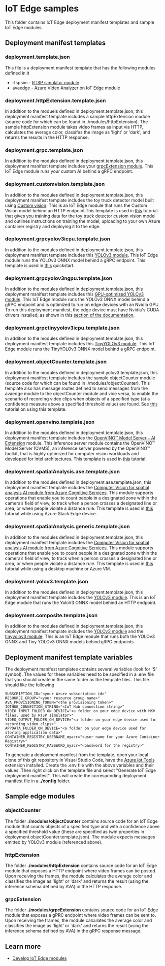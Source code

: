 # IoT Edge samples

This folder contains IoT Edge deployment manifest templates and sample IoT Edge modules.

## Deployment manifest templates

### deployment.template.json

This file is a deployment manifest template that has the following modules defined in it

* rtspsim - [RTSP simulator module](https://github.com/Azure/video-analyzer/tree/main/edge-modules/sources/rtspsim-live555)
* avaedge - Azure Video Analyzer on IoT Edge module

### deployment.httpExtension.template.json

In addition to the moduels defined in deployment.template.json, this deployment manifest template includes a sample httpExtension module (source code for which can be found in ./modules/httpExtension). The sample httpExtension module takes video frames as input via HTTP, calculates the average color, classifes the image as 'light' or 'dark', and returns the results in the HTTP response.


### deployment.grpc.template.json  

In addition to the modules defined in deployment.template.json, this deployment manifest template includes your [grpcExtension module](https://github.com/Azure-Samples/azure-video-analyzer-iot-edge-csharp/tree/main/src/edge/modules/grpcExtension). This IoT Edge module runs your custom AI behind a gRPC endpoint. 

### deployment.customvision.template.json

In addition to the modules defined in deployment.template.json, this deployment manifest template includes the toy truck detector model built using [Custom vision](https://www.customvision.ai/). This is an IoT Edge module that runs the Custom Vision model behind an HTTP endpoint.This template is used in [this](https://docs.microsoft.com/azure/azure-video-analyzer/video-analyzer-docs/analyze-live-video-custom-vision) tutorial that gives you training data for the toy truck detector custom vision model and outlines instructions on training the model, uploading to your own Azure container registry and deploying it to the edge. 

### deployment.grpcyolov3icpu.template.json  

In addition to the modules defined in deployment.template.json, this deployment manifest template includes this [YOLOv3 module](https://github.com/Azure/video-analyzer/tree/main/edge-modules/extensions/yolo/yolov3/grpc-cpu). This IoT Edge module runs the YOLOv3 ONNX model behind a gRPC endpoint. This template is used in [this](https://aka.ms/ava-grpc-quickstart) quickstart.

### deployment.grpcyolov3ngpu.template.json  

In addition to the modules defined in deployment.template.json, this deployment manifest template includes this [GPU-optimized YOLOv3 module](https://github.com/Azure/video-analyzer/tree/main/edge-modules/extensions/yolo/yolov3/grpc-gpu). This IoT Edge module runs the YOLOv3 ONNX model behind a gRPC endpoint and is optimized to run on edge devices with an Nvidia GPU. To run this deployment manifest, the edge device must have Nvidia's CUDA drivers installed, as shown in this [section of the documentation](https://github.com/Azure/video-analyzer/tree/main/edge-modules/extensions/yolo/yolov3/grpc-gpu).

### deployment.grpctinyyolov3icpu.template.json  

In addition to the modules defined in deployment.template.json, this deployment manifest template includes this [TinyYOLOv3 module](https://github.com/Azure/video-analyzer/tree/main/edge-modules/extensions/yolo/tinyyolov3/grpc-cpu). This IoT Edge module runs the TinyYOLOv3 ONNX model behind a gRPC endpoint. 

### deployment.objectCounter.template.json

In addition to the modules defined in deployment.yolov3.template.json, this deployment manifest template includes the sample objectCounter module (source code for which can be found in ./modules/objectCounter). This template also has message routes defined to send messages from the avaedge module to the objectCounter module and vice versa, to enable the scenario of recording video clips when objects of a specified type (at a confidence measure above a specified threshold value) are found. See [this](https://docs.microsoft.com/azure/azure-video-analyzer/video-analyzer-docs/record-event-based-live-video) tutorial on using this template.

### deployment.openvino.template.json  

In addition to the modules defined in deployment.template.json, this deployment manifest template includes the [OpenVINO™ Model Server – AI Extension](https://aka.ms/ava-intel-ovms) module. This inference server module contains the OpenVINO™ Model Server (OVMS), an inference server powered by the OpenVINO™ toolkit, that is highly optimized for computer vision workloads and developed for Intel architectures. This template is used in [this](https://aka.ms/ava-intel-ovms-tutorial) tutorial.

### deployment.spatialAnalysis.ase.template.json  

In addition to the modules defined in deployment.ase.template.json, this deployment manifest template includes the [Computer Vision for spatial analysis AI module from Azure Cognitive Services](https://docs.microsoft.com/azure/cognitive-services/computer-vision/spatial-analysis-container?tabs=azure-stack-edge). This module supports operations that enable you to count people in a designated zone within the camera’s field of view, to track when a person crosses a designated line or area, or when people violate a distance rule. This template is used in [this](https://aka.ms/ava-spatial-analysis) tutorial while using Azure Stack Edge device.

### deployment.spatialAnalysis.generic.template.json  

In addition to the modules defined in deployment.template.json, this deployment manifest template includes the [Computer Vision for spatial analysis AI module from Azure Cognitive Services](https://docs.microsoft.com/azure/cognitive-services/computer-vision/spatial-analysis-container?tabs=azure-stack-edge). This module supports operations that enable you to count people in a designated zone within the camera’s field of view, to track when a person crosses a designated line or area, or when people violate a distance rule. This template is used in [this](https://aka.ms/ava-spatial-analysis) tutorial while using a desktop machine or Azure VM.

### deployment.yolov3.template.json

In addition to the modules defined in deployment.template.json, this deployment manifest template includes the [YOLOv3 module](https://github.com/Azure/video-analyzer/tree/main/edge-modules/extensions/yolo/yolov3/http-cpu). This is an IoT Edge module that runs the YoloV3 ONNX model behind an HTTP endpoint.

### deployment.composite.template.json

In addition to the modules defined in deployment.template.json, this deployment manifest template includes the [YOLOv3 module](https://github.com/Azure/video-analyzer/tree/main/edge-modules/extensions/yolo/yolov3/grpc-cpu) and the [tinyyolov3 module](https://github.com/Azure/video-analyzer/tree/main/edge-modules/extensions/yolo/tinyyolov3/grpc-cpu). This is an IoT Edge module that runs both the YOLOv3 ONNX and Tiny YOLOv3 ONNX models behind gRPC endpoints.

## Deployment manifest template variables

The deployment manifest templates contains several variables (look for '$' symbol). The values for these variables need to be specified in a .env file that you should create in the same folder as the template files. This file should like the following

```env
SUBSCRIPTION_ID="<your Azure subscription id>"
RESOURCE_GROUP="<your resource group name>"
AVA_PROVISIONING_TOKEN="<the provisioning token>"
IOTHUB_CONNECTION_STRING="<IoT Hub connection string>"
VIDEO_INPUT_FOLDER_ON_DEVICE="<a folder on your edge device with MKV files, used by RTSP simulator>"
VIDEO_OUTPUT_FOLDER_ON_DEVICE="<a folder on your edge device used for recording video clips>"
APPDATA_FOLDER_ON_DEVICE="<a folder on your edge device used for storing application data>"
CONTAINER_REGISTRY_USERNAME_myacr="<user name for your Azure Container Registry>"
CONTAINER_REGISTRY_PASSWORD_myacr="<password for the registry>"
```

To generate a deployment manifest from the template, open your local clone of this git repository in Visual Studio Code, have the [Azure Iot Tools](https://marketplace.visualstudio.com/items?itemName=vsciot-vscode.azure-iot-tools) extension installed. Create the .env file with the above variables and their values. Then right click on the template file and select "Generate IoT Edge deployment manifest". This will create the corresponding deployment manifest file in a **./config** folder.

## Sample edge modules

### objectCounter

The folder **./modules/objectCounter** contains source code for an IoT Edge module that counts objects of a specified type and with a confidence above a specified threshold value (these are specified as twin properties in deployment.objectCounter.template.json). The module expects messages emitted by YOLOv3 module (referenced above).

### httpExtension

The folder **./modules/httpExtension** contains source code for an IoT Edge module that exposes a HTTP endpoint where video frames can be posted. Upon receiving the frames, the module calculates the average color and classifies the image as 'light' or 'dark' and returns the result (using the inference schema defined by AVA) in the HTTP response.


### grpcExtension

The folder **./modules/grpcExtension** contains source code for an IoT Edge module that exposes a gPRC endpoint where video frames can be sent to. Upon receiving the frames, the module calculates the average color and classifies the image as 'light' or 'dark' and returns the result (using the inference schema defined by AVA) in the gRPC response message.

## Learn more

* [Develop IoT Edge modules](https://docs.microsoft.com/azure/iot-edge/tutorial-develop-for-linux)
